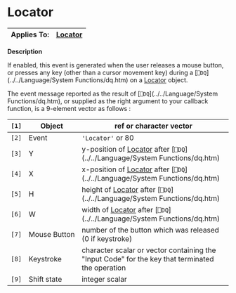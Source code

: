 




<h1 class="heading"><span class="name">Locator</span></h1>

| Applies To: | [Locator](../a-z/locator.md) |
| --- | ---  |


**Description**


If enabled, this event is generated when the user releases a mouse button, or presses any key (other than a cursor movement key) during a [`⎕DQ`](../../Language/System Functions/dq.htm) on a [Locator](../a-z/locator.md) object.


The event message reported as the result of [`⎕DQ`](../../Language/System Functions/dq.htm), or supplied as the right argument to your callback function, is a 9-element vector as follows :


| `[1]` | Object | ref or character vector |
| --- | --- | ---  |
| `[2]` | Event | `'Locator'` or 80 |
| `[3]` | Y | y-position of [Locator](../a-z/locator.md) after [`⎕DQ`](../../Language/System Functions/dq.htm) |
| `[4]` | X | x-position of [Locator](../a-z/locator.md) after [`⎕DQ`](../../Language/System Functions/dq.htm) |
| `[5]` | H | height of [Locator](../a-z/locator.md) after [`⎕DQ`](../../Language/System Functions/dq.htm) |
| `[6]` | W | width of [Locator](../a-z/locator.md) after [`⎕DQ`](../../Language/System Functions/dq.htm) |
| `[7]` | Mouse Button | number of the button which was released (0 if keystroke) |
| `[8]` | Keystroke | character scalar or vector containing the "Input Code" for the key that terminated the operation |
| `[9]` | Shift state | integer scalar |




